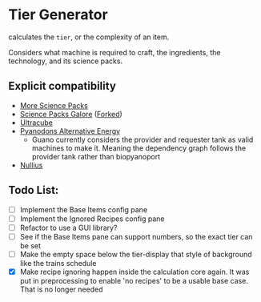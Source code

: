 # Tier Generator
calculates the `tier`, or the complexity of an item.

Considers what machine is required to craft, the ingredients, the technology, and its science packs.

## Explicit compatibility
- [More Science Packs](https://mods.factorio.com/mod/MoreSciencePacks-for1_1)
- [Science Packs Galore](https://mods.factorio.com/mod/SciencePackGalore) ([Forked](https://mods.factorio.com/mod/SciencePackGaloreForked))
- [Ultracube](https://mods.factorio.com/mod/Ultracube)
- [Pyanodons Alternative Energy](https://mods.factorio.com/mod/pyalternativeenergy)
	- Guano currently considers the provider and requester tank as valid machines to make it. Meaning the dependency graph follows the provider tank rather than biopyanoport
- [Nullius](https://mods.factorio.com/mod/nullius)


## Todo List:
- [ ] Implement the Base Items config pane
- [ ] Implement the Ignored Recipes config pane
- [ ] Refactor to use a GUI library?
- [ ] See if the Base Items pane can support numbers, so the exact tier can be set
- [ ] Make the empty space below the tier-display that style of background like the trains schedule
- [x] Make recipe ignoring happen inside the calculation core again. It was put in preprocessing to enable 'no recipes' to be a usable base case. That is no longer needed